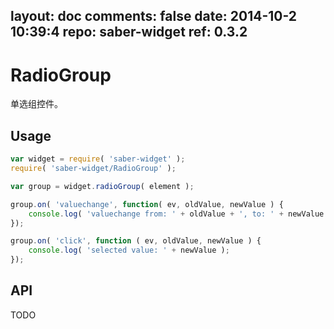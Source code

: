 layout: doc
comments: false
date: 2014-10-2 10:39:4
repo: saber-widget
ref: 0.3.2
---

# RadioGroup

单选组控件。


## Usage

``` javascript
var widget = require( 'saber-widget' );
require( 'saber-widget/RadioGroup' );

var group = widget.radioGroup( element );

group.on( 'valuechange', function( ev, oldValue, newValue ) {
    console.log( 'valuechange from: ' + oldValue + ', to: ' + newValue );
});

group.on( 'click', function ( ev, oldValue, newValue ) {
    console.log( 'selected value: ' + newValue );
});
```

## API

TODO


